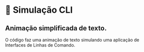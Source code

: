 # :space_invader: Simulação CLI

## Animação simplificada de texto.

O código faz uma animação de texto simulando uma aplicação de Interfaces de Linhas de Comando.
